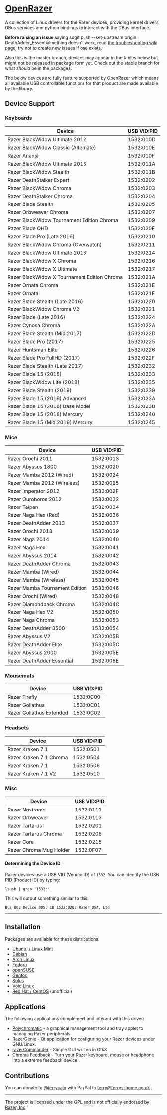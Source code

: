 # [OpenRazer](https://openrazer.github.io/)

A collection of Linux drivers for the Razer devices, providing kernel drivers, DBus services and python bindings to interact with the DBus interface.

**Before raising an issue** saying sogit push --set-upstream origin DeathAdder_Essentialmething doesn't work, read [the troubleshooting wiki page](https://github.com/openrazer/openrazer/wiki/Troubleshooting), try not to create new issues if one exists.

Also this is the master branch, devices may appear in the tables below but might not be released in package form yet. Check out the stable branch for what _should_ be in the packages.

The below devices are fully feature supported by OpenRazer which means all available USB controllable functions for that product are made available by the library.

## Device Support
### Keyboards
| Device                                        | USB VID:PID |
| --------------------------------------------- | ----------- |
| Razer BlackWidow Ultimate 2012                |  1532:010D  |
| Razer BlackWidow Classic (Alternate)          |  1532:010E  |
| Razer Anansi                                  |  1532:010F  |
| Razer BlackWidow Ultimate 2013                |  1532:011A  |
| Razer BlackWidow Stealth                      |  1532:011B  |
| Razer DeathStalker Expert                     |  1532:0202  |
| Razer BlackWidow Chroma                       |  1532:0203  |
| Razer DeathStalker Chroma                     |  1532:0204  |
| Razer Blade Stealth                           |  1532:0205  |
| Razer Orbweaver Chroma                        |  1532:0207  |
| Razer BlackWidow Tournament Edition Chroma    |  1532:0209  |
| Razer Blade QHD                               |  1532:020F  |
| Razer Blade Pro (Late 2016)                   |  1532:0210  |
| Razer BlackWidow Chroma (Overwatch)           |  1532:0211  |
| Razer BlackWidow Ultimate 2016                |  1532:0214  |
| Razer BlackWidow X Chroma                     |  1532:0216  |
| Razer BlackWidow X Ultimate                   |  1532:0217  |
| Razer BlackWidow X Tournament Edition Chroma  |  1532:021A  |
| Razer Ornata Chroma                           |  1532:021E  |
| Razer Ornata                                  |  1532:021F  |
| Razer Blade Stealth (Late 2016)               |  1532:0220  |
| Razer BlackWidow Chroma V2                    |  1532:0221  |
| Razer Blade (Late 2016)                       |  1532:0224  |
| Razer Cynosa Chroma                           |  1532:022A  |
| Razer Blade Stealth (Mid 2017)                |  1532:022D  |
| Razer Blade Pro (2017)                        |  1532:0225  |
| Razer Huntsman Elite                          |  1532:0226  |
| Razer Blade Pro FullHD (2017)                 |  1532:022F  |
| Razer Blade Stealth (Late 2017)               |  1532:0232  |
| Razer Blade 15 (2018)                         |  1532:0233  |
| Razer BlackWidow Lite (2018)                  |  1532:0235  |
| Razer Blade Stealth (2019)                    |  1532:0239  |
| Razer Blade 15 (2019) Advanced                |  1532:023A  |
| Razer Blade 15 (2018) Base Model              |  1532:023B  |
| Razer Blade 15 (2018) Mercury                 |  1532:0240  |
| Razer Blade 15 (Mid 2019) Mercury             |  1532:0245  |

### Mice
| Device                                        | USB VID:PID |
| --------------------------------------------- | ----------- |
| Razer Orochi 2011                             |  1532:0013  |
| Razer Abyssus 1800                            |  1532:0020  |
| Razer Mamba 2012 (Wired)                      |  1532:0024  |
| Razer Mamba 2012 (Wireless)                   |  1532:0025  |
| Razer Imperator 2012                          |  1532:002F  |
| Razer Ouroboros 2012                          |  1532:0032  |
| Razer Taipan                                  |  1532:0034  |
| Razer Naga Hex (Red)                          |  1532:0036  |
| Razer DeathAdder 2013                         |  1532:0037  |
| Razer Orochi 2013                             |  1532:0039  |
| Razer Naga 2014                               |  1532:0040  |
| Razer Naga Hex                                |  1532:0041  |
| Razer Abyssus 2014                            |  1532:0042  |
| Razer DeathAdder Chroma                       |  1532:0043  |
| Razer Mamba (Wired)                           |  1532:0044  |
| Razer Mamba (Wireless)                        |  1532:0045  |
| Razer Mamba Tournament Edition                |  1532:0046  |
| Razer Orochi (Wired)                          |  1532:0048  |
| Razer Diamondback Chroma                      |  1532:004C  |
| Razer Naga Hex V2                             |  1532:0050  |
| Razer Naga Chroma                             |  1532:0053  |
| Razer DeathAdder 3500                         |  1532:0054  |
| Razer Abyssus V2                              |  1532:005B  |
| Razer DeathAdder Elite                        |  1532:005C  |
| Razer Abyssus 2000                            |  1532:005E  |
| Razer DeathAdder Essential                    |  1532:006E  |

### Mousemats
| Device                                        | USB VID:PID |
| --------------------------------------------- | ----------- |
| Razer Firefly                                 |  1532:0C00  |
| Razer Goliathus                               |  1532:0C01  |
| Razer Goliathus Extended                      |  1532:0C02  |

### Headsets
| Device                                        | USB VID:PID |
| --------------------------------------------- | ----------- |
| Razer Kraken 7.1                              |  1532:0501  |
| Razer Kraken 7.1 Chroma                       |  1532:0504  |
| Razer Kraken 7.1                              |  1532:0506  |
| Razer Kraken 7.1 V2                           |  1532:0510  |

### Misc
| Device                                        | USB VID:PID |
| --------------------------------------------- | ----------- |
| Razer Nostromo                                |  1532:0111  |
| Razer Orbweaver                               |  1532:0113  |
| Razer Tartarus                                |  1532:0201  |
| Razer Tartarus Chroma                         |  1532:0208  |
| Razer Core                                    |  1532:0215  |
| Razer Chroma Mug Holder                       |  1532:0F07  |

#### Determining the Device ID
Razer devices use a USB VID (Vendor ID) of `1532`. You can identify the USB PID (Product ID) by typing:

    lsusb | grep '1532:'

This will output something similar to this:

    Bus 003 Device 005: ID 1532:0203 Razer USA, Ltd


---

## Installation

Packages are available for these distributions:

* [Ubuntu / Linux Mint](https://openrazer.github.io/#ubuntu)
* [Debian](https://openrazer.github.io/#debian)
* [Arch Linux](https://openrazer.github.io/#arch)
* [Fedora](https://openrazer.github.io/#fedora)
* [openSUSE](https://openrazer.github.io/#opensuse)
* [Gentoo](https://openrazer.github.io/#gentoo)
* [Solus](https://openrazer.github.io/#solus)
* [Void Linux](https://openrazer.github.io/#voidlinux)
* [Red Hat / CentOS](https://openrazer.github.io/#redhat) (unofficial)

## Applications

The following applications complement and interact with this driver:

* [Polychromatic](https://github.com/polychromatic/polychromatic) - a graphical management tool and tray applet to managing Razer peripherals.
* [RazerGenie](https://github.com/z3ntu/RazerGenie) - Qt application for configuring your Razer devices under GNU/Linux.
* [razerCommander](https://github.com/GabMus/razerCommander) - Simple GUI written in Gtk3
* [Chroma Feedback](https://github.com/redaxmedia/chroma-feedback) - Turn your Razer keyboard, mouse or headphone into a extreme feedback device

## Contributions

You can donate to [@terrycain](https://github.com/terrycain) with PayPal to terry@terrys-home.co.uk .

---

The project is licensed under the GPL and is not officially endorsed by [Razer, Inc](http://www.razerzone.com/).

